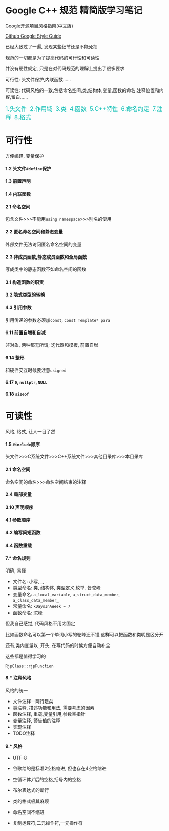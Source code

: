 # Google C++ 规范 精简版学习笔记

[Google开源项目风格指南(中文版)](https://zh-google-styleguide.readthedocs.io/en/latest/google-cpp-styleguide/headers/#acgtyrant) 

[Github Google Style Guide](https://github.com/google/styleguide)

已经大致过了一遍, 发现某些细节还是不能死扣

规范的一切都是为了提高代码的可行性和可读性

并没有硬性规定, 只是在对代码规范的理解上提出了很多要求

可行性: 头文件保护,内联函数......

可读性: 代码风格的一致,包括命名空间,类,结构体,变量,函数的命名,注释位置和内容,留白......

<font color=rgbbb size=4>1.头文件  2.作用域  3.类  4.函数  5.C++特性  6.命名约定  7.注释  8.格式</font>



# 可行性

方便编译, 变量保护

#### 1.2 头文件`#define`保护

#### 1.3 前置声明

#### 1.4 内联函数

#### 2.1 命名空间

包含文件>>>不能用`using namespace`>>>别名的使用

#### 2.2 匿名命名空间和静态变量

外部文件无法访问匿名命名空间的变量

#### 2.3 非成员函数,静态成员函数和全局函数

写成类中的静态函数不如命名空间的函数

#### 3.1 构造函数的职责

#### 3.2 隐式类型的转换

#### 4.3 引用参数

引用传递的参数必须加`const`, `const Template* para`

#### 6.11 前置自增和自减

非对象, 两种都无所谓; 迭代器和模板, 前置自增

#### 6.14 整形

和硬件交互时候要注意`usigned`

#### 6.17 `0`, `nullptr`, `NULL`

#### 6.18 `sizeof`



# 可读性

风格, 格式, 让人一目了然

#### 1.5 `#include`顺序

头文件>>>C系统文件>>>C++系统文件>>>其他目录库>>>本目录库

#### 2.1 命名空间

命名空间的命名>>>命名空间结束的注释

#### 2.4 局部变量

#### 3.10 声明顺序

#### 4.1 参数顺序

#### 4.2 编写简短函数

#### 4.4 函数重载

#### 7.* 命名规则

明确, 易懂

- 文件名: 小写, `_`, `-`
- 类型命名: 类, 结构体, 类型定义,枚举. 皆驼峰
- 变量命名: `a_local_variable`, `a_struct_data_member`, `a_class_data_member_`
- 常量命名: `kDaysInAWeek = 7`
- 函数命名: 驼峰

但我自己感觉, 代码风格不用太固定

比如函数命名可以第一个单词小写的驼峰还不错,这样可以把函数和类明显区分开

还有,类内变量以`_`开头, 在写代码的时候方便自动补全

这些都是值得学习的

`RjpClass::rjpFunction`

#### 8.* 注释风格

风格的统一

- 文件注释一两行足矣
- 类注释, 描述功能和用法, 需要考虑的因素
- 函数注释, 重载,变量引用,参数空指针
- 变量注释, 警告值的注释
- 实现注释
- TODO注释

#### 9.* 风格

- UTF-8

- 谷歌给的是标准2空格缩进, 但也存在4空格缩进

- 空循环体,if后的空格,括号内的空格

- 布尔表达式的断行
- 类的格式极其麻烦
- 命名空间不缩进
- 复制运算符,二元操作符,一元操作符


